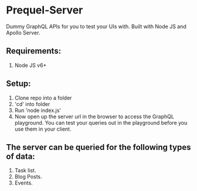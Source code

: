 # Prequel-Server
Dummy GraphQL APIs for you to test your UIs with. Built with Node JS and Apollo Server.

Requirements:
------------------
1. Node JS v6+

Setup:
-----------
1. Clone repo into a folder
2. 'cd' into folder
3. Run 'node index.js'
4. Now open up the server url in the browser to access the GraphQL playground. You can test your queries out in the playground before you use them in your client.

The server can be queried for the following types of data:
-----------------------------------------------------------
1. Task list.
2. Blog Posts.
3. Events.